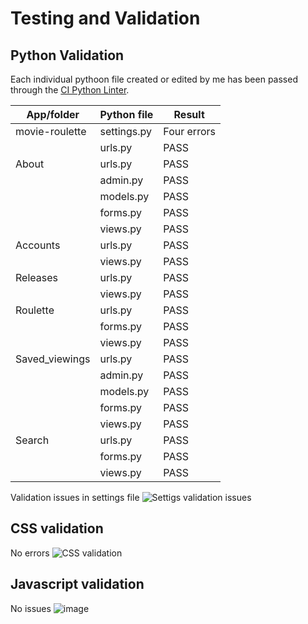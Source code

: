 # Testing and Validation

## Python Validation

Each individual pythoon file created or edited by me has been passed through the [CI Python Linter](https://pep8ci.herokuapp.com/).

| App/folder | Python file | Result |
| --- | --- | --- |
| movie-roulette | settings.py | Four errors |
| | urls.py | PASS | 
| About | urls.py | PASS |
| | admin.py | PASS | 
| | models.py | PASS |
| | forms.py | PASS |
| | views.py | PASS |
| Accounts | urls.py | PASS | 
| | views.py | PASS | 
| Releases | urls.py | PASS |
| | views.py | PASS |
| Roulette | urls.py | PASS | |
| | forms.py | PASS |
| | views.py | PASS |
| Saved_viewings | urls.py | PASS |
| | admin.py | PASS | 
| | models.py | PASS |
| | forms.py | PASS |
| | views.py | PASS |
| Search | urls.py | PASS | 
| | forms.py | PASS |
| | views.py | PASS |

Validation issues in settings file
![Settigs validation issues](https://github.com/SimasJakubenas/movie-roulette/assets/138577499/f0215e61-b1fe-4ebb-b37f-937a3c0dba18)

## CSS validation

No errors
![CSS validation](https://github.com/SimasJakubenas/movie-roulette/assets/138577499/906f3ef8-e2ce-44c5-8b1b-a42368b1397c)

## Javascript validation

No issues
![image](https://github.com/SimasJakubenas/movie-roulette/assets/138577499/bee6e36e-3faa-413e-950b-bea3c1421870)

